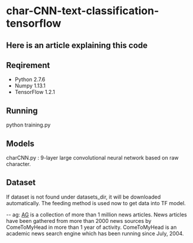 # char-CNN-text-classification-tensorflow

## Here is an article explaining this code ##

## Reqirement ##
- Python 2.7.6
- Numpy 1.13.1
- TensorFlow 1.2.1

## Running ##
python training.py

## Models ##
charCNN.py : 9-layer large convolutional neural network based on raw character.

## Dataset ##
If dataset is not found under datasets_dir, it will be downloaded automatically. 
The feeding method is used now to get data into TF model.

-- ag: [AG](http://www.di.unipi.it/~gulli/AG_corpus_of_news_articles.html) is a collection of more than 1 million 
news articles. News articles have been gathered from more than 2000 news sources by ComeToMyHead in more than 1 year of 
activity. ComeToMyHead is an academic news search engine which has been running since July, 2004.
